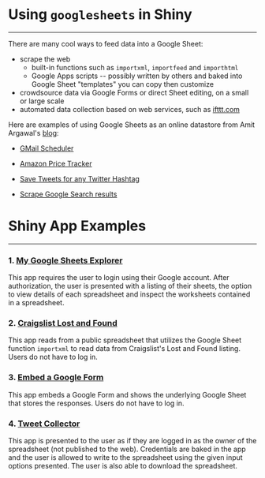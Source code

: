 <!-- README.md is generated from README.Rmd. Please edit that file -->
Using `googlesheets` in Shiny
=============================

------------------------------------------------------------------------

There are many cool ways to feed data into a Google Sheet:

-   scrape the web
    -   built-in functions such as `importxml`, `importfeed` and `importhtml`
    -   Google Apps scripts -- possibly written by others and baked into Google Sheet "templates" you can copy then customize
-   crowdsource data via Google Forms or direct Sheet editing, on a small or large scale
-   automated data collection based on web services, such as [ifttt.com](https://ifttt.com)

Here are examples of using Google Sheets as an online datastore from Amit Argawal's [blog](http://www.labnol.org/tag/guide/):

-   [GMail Scheduler](http://www.labnol.org/internet/schedule-gmail-send-later/24867/)

-   [Amazon Price Tracker](http://www.labnol.org/internet/amazon-price-tracker/28156/)

-   [Save Tweets for any Twitter Hashtag](http://www.labnol.org/internet/save-twitter-hashtag-tweets/6505/)

-   [Scrape Google Search results](http://www.labnol.org/internet/google-web-scraping/28450/)

Shiny App Examples
==================

------------------------------------------------------------------------

### 1. [My Google Sheets Explorer](gs-explorer)

This app requires the user to login using their Google account. After authorization, the user is presented with a listing of their sheets, the option to view details of each spreadsheet and inspect the worksheets contained in a spreadsheet.

### 2. [Craigslist Lost and Found](craigslist-lost-and-found)

This app reads from a public spreadsheet that utilizes the Google Sheet function `importxml` to read data from Craigslist's Lost and Found listing. Users do not have to log in.

### 3. [Embed a Google Form](gs-forms)

This app embeds a Google Form and shows the underlying Google Sheet that stores the responses. Users do not have to log in.

### 4. [Tweet Collector](tweet-collector)

This app is presented to the user as if they are logged in as the owner of the spreadsheet (not published to the web). Credentials are baked in the app and the user is allowed to write to the spreadsheet using the given input options presented. The user is also able to download the spreadsheet.
